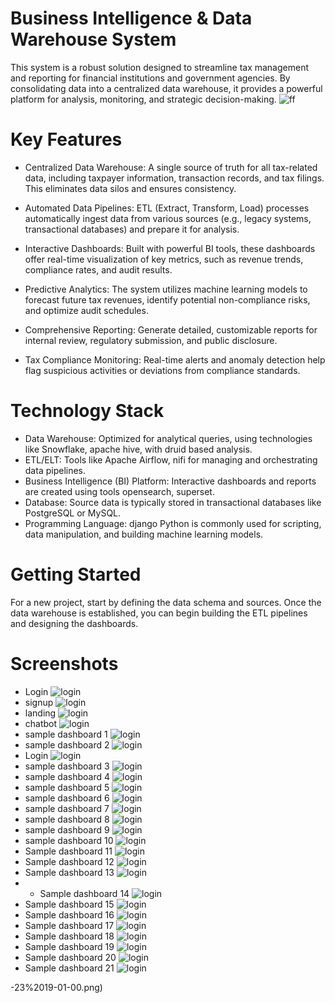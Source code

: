 # Business Intelligence & Data Warehouse System
This system is a robust solution designed to streamline tax management and reporting for financial institutions and government agencies. By consolidating data into a centralized data warehouse, it provides a powerful platform for analysis, monitoring, and strategic decision-making.
![ff](https://github.com/MulukenSholaye/business_intelligence/blob/ec1430ca6d79c16be1744174c7ca8e9799f1c43c/Business-intelligence.jpg)
# Key Features
  * Centralized Data Warehouse: A single source of truth for all tax-related data, including taxpayer information, transaction records, and tax filings. This eliminates data silos and ensures consistency.

  * Automated Data Pipelines: ETL (Extract, Transform, Load) processes automatically ingest data from various sources (e.g., legacy systems, transactional databases) and prepare it for analysis.

  * Interactive Dashboards: Built with powerful BI tools, these dashboards offer real-time visualization of key metrics, such as revenue trends, compliance rates, and audit results.
  * Predictive Analytics: The system utilizes machine learning models to forecast future tax revenues, identify potential non-compliance risks, and optimize audit schedules.
  * Comprehensive Reporting: Generate detailed, customizable reports for internal review, regulatory submission, and public disclosure.
  * Tax Compliance Monitoring: Real-time alerts and anomaly detection help flag suspicious activities or deviations from compliance standards.

# Technology Stack
  * Data Warehouse: Optimized for analytical queries, using technologies like Snowflake, apache hive, with druid based analysis.
  * ETL/ELT: Tools like Apache Airflow, nifi for managing and orchestrating data pipelines.
  * Business Intelligence (BI) Platform: Interactive dashboards and reports are created using tools opensearch, superset.
  * Database: Source data is typically stored in transactional databases like PostgreSQL or MySQL.
  * Programming Language: django Python is commonly used for scripting, data manipulation, and building machine learning models.

# Getting Started
For a new project, start by defining the data schema and sources. Once the data warehouse is established, you can begin building the ETL pipelines and designing the dashboards.

# Screenshots
* Login ![login](https://github.com/MulukenSholaye/business_intelligence/blob/4dcf88e8a3cdb79dc4e4e9bee439030d4cf14f2f/screenshots/Screenshot%20from%202025-09-23%2019-01-00.png)
* signup ![login](https://github.com/MulukenSholaye/business_intelligence/blob/4dcf88e8a3cdb79dc4e4e9bee439030d4cf14f2f/screenshots/Screenshot%20from%202025-09-23%2019-01-21.png)
* landing ![login](https://github.com/MulukenSholaye/business_intelligence/blob/4dcf88e8a3cdb79dc4e4e9bee439030d4cf14f2f/screenshots/landing_chatbot.png)
* chatbot ![login](https://github.com/MulukenSholaye/business_intelligence/blob/4dcf88e8a3cdb79dc4e4e9bee439030d4cf14f2f/screenshots/chatbot.png)
* sample dashboard 1 ![login](https://github.com/MulukenSholaye/business_intelligence/blob/4dcf88e8a3cdb79dc4e4e9bee439030d4cf14f2f/screenshots/Screenshot%20from%202025-09-23%2018-58-58.png)
* sample dashboard 2 ![login](https://github.com/MulukenSholaye/business_intelligence/blob/0be39e1310b00862e7ab2c39a6ea86d0aa19a70c/screenshots/Screenshot%20from%202025-09-23%2018-59-17.png)
* Login ![login](https://github.com/MulukenSholaye/business_intelligence/blob/a63721469abee4f794d6bcec96089198d15a7f5c/screenshots/Screenshot%20from%202025-09-23%2018-59-53.png)
* sample dashboard 3 ![login](https://github.com/MulukenSholaye/business_intelligence/blob/a63721469abee4f794d6bcec96089198d15a7f5c/screenshots/Screenshot%20from%202025-09-23%2018-59-53.png)
* sample dashboard 4 ![login](https://github.com/MulukenSholaye/business_intelligence/blob/a63721469abee4f794d6bcec96089198d15a7f5c/screenshots/Screenshot%20from%202025-09-23%2019-00-26.png)
* sample dashboard 5 ![login](https://github.com/MulukenSholaye/business_intelligence/blob/a63721469abee4f794d6bcec96089198d15a7f5c/screenshots/Screenshot%20from%202025-09-23%2019-03-05.png)
* sample dashboard 6 ![login](https://github.com/MulukenSholaye/business_intelligence/blob/a63721469abee4f794d6bcec96089198d15a7f5c/screenshots/Screenshot%20from%202025-09-23%2019-03-53.png)
* sample dashboard 7 ![login](https://github.com/MulukenSholaye/business_intelligence/blob/a63721469abee4f794d6bcec96089198d15a7f5c/screenshots/Screenshot%20from%202025-09-23%2019-04-19.png)
* sample dashboard 8 ![login](https://github.com/MulukenSholaye/business_intelligence/blob/a63721469abee4f794d6bcec96089198d15a7f5c/screenshots/Screenshot%20from%202025-09-23%2019-05-47.png)
* sample dashboard 9 ![login](https://github.com/MulukenSholaye/business_intelligence/blob/a63721469abee4f794d6bcec96089198d15a7f5c/screenshots/Screenshot%20from%202025-09-23%2019-06-09.png)
* sample dashboard 10 ![login](https://github.com/MulukenSholaye/business_intelligence/blob/a63721469abee4f794d6bcec96089198d15a7f5c/screenshots/Screenshot%20from%202025-09-23%2019-07-09.png)
* Sample dashboard 11 ![login](https://github.com/MulukenSholaye/business_intelligence/blob/a63721469abee4f794d6bcec96089198d15a7f5c/screenshots/Screenshot%20from%202025-09-23%2019-08-06.png)
* Sample dashboard 12 ![login](https://github.com/MulukenSholaye/business_intelligence/blob/a63721469abee4f794d6bcec96089198d15a7f5c/screenshots/Screenshot%20from%202025-09-23%2019-08-06.png)
* Sample dashboard 13 ![login]([https://github.com/MulukenSholaye/business_intelligence/blob/a63721469abee4f794d6bcec96089198d15a7f5c/screenshots/Screenshot%20from%202025-09-23%2019-08-06.png](https://github.com/MulukenSholaye/business_intelligence/blob/a63721469abee4f794d6bcec96089198d15a7f5c/screenshots/Screenshot%20from%202025-09-23%2019-08-55.png))
* * Sample dashboard 14 ![login](https://github.com/MulukenSholaye/business_intelligence/blob/a63721469abee4f794d6bcec96089198d15a7f5c/screenshots/Screenshot%20from%202025-09-23%2019-10-47.png)
* Sample dashboard 15 ![login](https://github.com/MulukenSholaye/business_intelligence/blob/a63721469abee4f794d6bcec96089198d15a7f5c/screenshots/Screenshot%20from%202025-09-23%2019-12-18.png)
* Sample dashboard 16 ![login](https://github.com/MulukenSholaye/business_intelligence/blob/a63721469abee4f794d6bcec96089198d15a7f5c/screenshots/Screenshot%20from%202025-09-23%2019-15-31.png)
*   Sample dashboard 17 ![login](https://github.com/MulukenSholaye/business_intelligence/blob/a63721469abee4f794d6bcec96089198d15a7f5c/screenshots/Screenshot%20from%202025-09-23%2019-15-31.png)
* Sample dashboard 18 ![login](https://github.com/MulukenSholaye/business_intelligence/blob/a63721469abee4f794d6bcec96089198d15a7f5c/screenshots/Screenshot%20from%202025-09-23%2019-16-20.png)
* Sample dashboard 19 ![login](https://github.com/MulukenSholaye/business_intelligence/blob/a63721469abee4f794d6bcec96089198d15a7f5c/screenshots/Screenshot%20from%202025-09-23%2019-19-32.png)
* Sample dashboard 20 ![login](https://github.com/MulukenSholaye/business_intelligence/blob/a63721469abee4f794d6bcec96089198d15a7f5c/screenshots/Screenshot%20from%202025-09-23%2019-20-01.png)
* Sample dashboard 21 ![login](https://github.com/MulukenSholaye/business_intelligence/blob/a63721469abee4f794d6bcec96089198d15a7f5c/screenshots/Screenshot%20from%202025-09-23%2019-20-28.png)



-23%2019-01-00.png)
 
